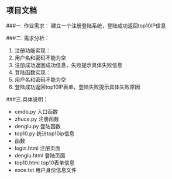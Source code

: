 项目文档
------

###一. 作业需求：
建立一个注册登陆系统，登陆成功返回top10IP信息

###二. 需求分析：
1. 注册功能实现：
2. 用户名和密码不能为空
3. 注册成功返回成功信息，失败提示具体失败信息
4. 登陆函数实现：
5. 用户名和密码不能为空
6. 登陆成功返回top10IP表单，登陆失败提示具体失败原因

###三.具体说明：
* cmdb.py   入口函数     
* zhuce.py  注册函数     
* denglu.py 登陆函数     
* top10.py 统计top10ip信息
* 函数
* login.html  注册页面
* denglu.html 登陆页面
* top10.html  top10表单信息
* exce.txt 用户身份信息文件


